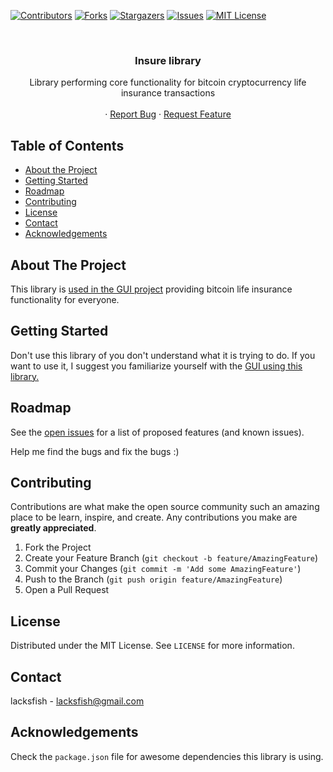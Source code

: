 <!--
*** Thanks for checking out this README Template. If you have a suggestion that would
*** make this better, please fork the repo and create a pull request or simply open
*** an issue with the tag "enhancement".
*** Thanks again! Now go create something AMAZING! :D
-->





<!-- PROJECT SHIELDS -->
<!--
*** I'm using markdown "reference style" links for readability.
*** Reference links are enclosed in brackets [ ] instead of parentheses ( ).
*** See the bottom of this document for the declaration of the reference variables
*** for contributors-url, forks-url, etc. This is an optional, concise syntax you may use.
*** https://www.markdownguide.org/basic-syntax/#reference-style-links
-->
[![Contributors][contributors-shield]][contributors-url]
[![Forks][forks-shield]][forks-url]
[![Stargazers][stars-shield]][stars-url]
[![Issues][issues-shield]][issues-url]
[![MIT License][license-shield]][license-url]



<!-- PROJECT LOGO -->
<br />
<p align="center">
  <h3 align="center">Insure library</h3>

  <p align="center">
    Library performing core functionality for bitcoin cryptocurrency life insurance transactions
    <br />
    <br />
    ·
    <a href="https://github.com/lacksfish/insure-lib/issues">Report Bug</a>
    ·
    <a href="https://github.com/lacksfish/insure-lib/issues">Request Feature</a>
  </p>
</p>



<!-- TABLE OF CONTENTS -->
## Table of Contents

* [About the Project](#about-the-project)
* [Getting Started](#getting-started)
* [Roadmap](#roadmap)
* [Contributing](#contributing)
* [License](#license)
* [Contact](#contact)
* [Acknowledgements](#acknowledgements)



<!-- ABOUT THE PROJECT -->
## About The Project

This library is [used in the GUI project](https://github.com/lacksfish/insure-gui) providing bitcoin life insurance functionality for everyone. 


<!-- GETTING STARTED -->
## Getting Started

Don't use this library of you don't understand what it is trying to do. If you want to use it, I suggest you familiarize yourself with the [GUI using this library.](https://github.com/lacksfish/insure-gui)


<!-- ROADMAP -->
## Roadmap

See the [open issues](https://github.com/lacksfish/insure-lib/issues) for a list of proposed features (and known issues).

Help me find the bugs and fix the bugs :)


<!-- CONTRIBUTING -->
## Contributing

Contributions are what make the open source community such an amazing place to be learn, inspire, and create. Any contributions you make are **greatly appreciated**.

1. Fork the Project
2. Create your Feature Branch (`git checkout -b feature/AmazingFeature`)
3. Commit your Changes (`git commit -m 'Add some AmazingFeature'`)
4. Push to the Branch (`git push origin feature/AmazingFeature`)
5. Open a Pull Request



<!-- LICENSE -->
## License

Distributed under the MIT License. See `LICENSE` for more information.



<!-- CONTACT -->
## Contact

lacksfish - lacksfish@gmail.com



<!-- ACKNOWLEDGEMENTS -->
## Acknowledgements
Check the `package.json` file for awesome dependencies this library is using.





<!-- MARKDOWN LINKS & IMAGES -->
<!-- https://www.markdownguide.org/basic-syntax/#reference-style-links -->
[contributors-shield]: https://img.shields.io/github/contributors/lacksfish/insure-lib.svg?style=flat-square
[contributors-url]: https://github.com/lacksfish/insure-lib/graphs/contributors
[forks-shield]: https://img.shields.io/github/forks/lacksfish/insure-lib.svg?style=flat-square
[forks-url]: https://github.com/lacksfish/insure-lib/network/members
[stars-shield]: https://img.shields.io/github/stars/lacksfish/insure-lib.svg?style=flat-square
[stars-url]: https://github.com/lacksfish/insure-lib/stargazers
[issues-shield]: https://img.shields.io/github/issues/lacksfish/insure-lib.svg?style=flat-square
[issues-url]: https://github.com/lacksfish/insure-lib/issues
[license-shield]: https://img.shields.io/github/license/lacksfish/insure-lib.svg?style=flat-square
[license-url]: https://github.com/lacksfish/insure-lib/blob/master/LICENSE
[linkedin-shield]: https://img.shields.io/badge/-LinkedIn-black.svg?style=flat-square&logo=linkedin&colorB=555
[linkedin-url]: https://linkedin.com/in/lacksfish
